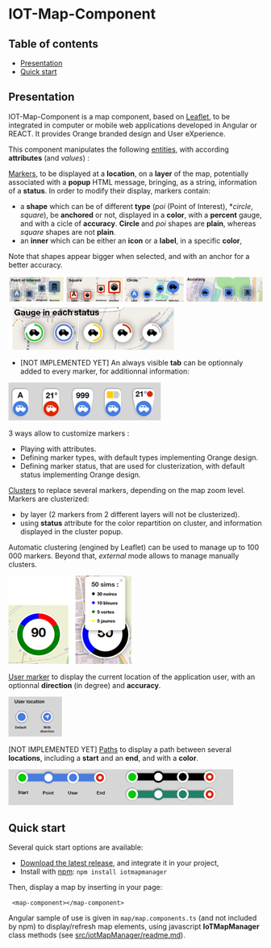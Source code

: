 # IOT-Map-Component 

## Table of contents

- [Presentation](#presentation)
- [Quick start](#quick-start)


## Presentation

IOT-Map-Component is a map component, based on [Leaflet](https://leafletjs.com/), to be integrated in computer or mobile web applications developed in Angular or REACT. 
It provides Orange branded design and User eXperience. 

This component manipulates the following <ins>entities</ins>, with according **attributes** (and *values*) :

<ins>Markers</ins>, to be displayed at a **location**, on a **layer** of the map, potentially associated with a **popup** HTML message, bringing, as a string, information of a **status**. In order to modify their display, markers contain: 
- a **shape** which can be of different **type** (*poi* (Point of Interest), **circle*, *square*), be **anchored** or not, displayed in a **color**, with a **percent** gauge, and with a cicle of **accuracy**. **Circle** and *poi* shapes are **plain**, whereas *square* shapes are not **plain**.
- an **inner** which can be either an **icon** or a **label**, in a specific **color**,

Note that shapes appear bigger when selected, and with an anchor for a better accuracy.

<img src="doc/Image1.png">

<img src="doc/Image3.png">

- [NOT IMPLEMENTED YET] An always visible **tab** can be optionnaly added to every marker, for additionnal information:

<img src="doc/Image2.png">

3 ways allow to customize markers :
- Playing with attributes.
- Defining marker types, with default types implementing Orange design.
- Defining marker status, that are used for clusterization, with default status implementing Orange design.

<ins>Clusters</ins> to replace several markers, depending on the map zoom level.
Markers are clusterized:
- by layer (2 markers from 2 different layers will not be clusterized).
- using **status** attribute for the color repartition on cluster, and information displayed in the cluster popup.

Automatic clustering (engined by Leaflet) can be used to manage up to 100 000 markers. Beyond that, *external* mode allows to manage manually clusters.

<img src="doc/Image7.png">

<ins>User marker</ins> to display the current location of the application user, with an optionnal **direction** (in degree) and **accuracy**.

<img src="doc/Image5.png">

[NOT IMPLEMENTED YET] <ins>Paths</ins> to display a path between several **locations**, including a **start** and an **end**, and with a **color**.

<img src="doc/Image6.png">

## Quick start

Several quick start options are available:
- [Download the latest release](https://github.com/Orange-OpenSource/IOT-Map-Component/archive/V0.4.5.zip), and integrate it in your project,
- Install with [npm](https://www.npmjs.com/): `npm install iotmapmanager`

Then, display a map by inserting in your page:
```
 <map-component></map-component>
```
Angular sample of use is given in ```map/map.components.ts``` (and not included by npm) to display/refresh map elements, using javascript **IoTMapManager** class methods (see [src/iotMapManager/readme.md](https://github.com/Orange-OpenSource/IOT-Map-Component/blob/master/src/iotMapManager/readme.md)).



